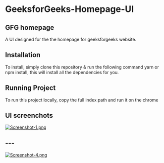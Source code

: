 # GeeksforGeeks-Homepage-UI
## GFG homepage
A UI designed for the the homepage for geeksforgeeks website.

## Installation
To install, simply clone this repository & run the following command yarn or npm install, this will install all the dependencies for you.

## Running Project
To run this project locally, copy the full index path and run it on the chrome

## UI screenchots
[![Screenshot-1.png](https://i.postimg.cc/1zWRNYXH/Screenshot-1.png)](https://postimg.cc/7C2rF9gG)
## ---
[![Screenshot-4.png](https://i.postimg.cc/fLxHr1d7/Screenshot-4.png)](https://postimg.cc/DJwdWjBm)

